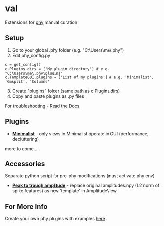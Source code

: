 # val
Extensions for [phy](https://github.com/cortex-lab/phy) manual curation

## Setup
1. Go to your global .phy folder (e.g. "C:\\Users\\me\\.phy")
2. Edit phy_config.py
```
c = get_config()
c.Plugins.dirs = ['My plugin directory'] # e.g. "C:\Users\me\.phy\plugins"
c.TemplateGUI.plugins = ['List of my plugins'] # e.g. 'Minimalist', 'Gmsplit', 'Columns'
```
3. Create "plugins" folder (same path as c.Plugins.dirs)
4. Copy and paste plugins as .py files

For troubleshooting - [Read the Docs](https://phy.readthedocs.io/en/latest/customization)

## Plugins
* [**Minimalist**](/plugins/minimalist.py) - only views in Minimalist operate in GUI (performance, decluttering)

more to come...

## Accessories
Separate python script for pre-phy modifications (must activate phy env)
* [**Peak to trough amplitude**](/accessories/peak_trough.py) - replace original amplitudes.npy (L2 norm of spike features) as new 'template' in AmplitudeView

## For More Info
Create your own phy plugins with examples [here](https://phy.readthedocs.io/en/latest/plugins)
